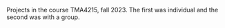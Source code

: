 Projects in the course TMA4215, fall 2023. The first was individual and the second was with a group.  
